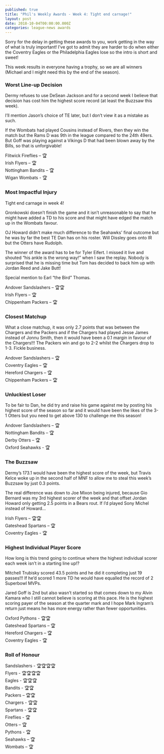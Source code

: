 ```yaml
---
published: true
title: "Phil's Weekly Awards - Week 4: Tight end carnage!"
layout: post
date: 2018-10-04T00:00:00.000Z
categories: league-news awards
---
```


Sorry for the delay in getting these awards to you, work getting in the way of what is truly important! I’ve got to admit they are harder to do when either the Coventry Eagles or the Philadelphia Eagles lose so the intro is short and sweet!

This week results in everyone having a trophy, so we are all winners (Michael and I might need this by the end of the season).

### Worst Line-up Decision  

Dermy refuses to use DeSean Jackson and for a second week I believe that decision has cost him the highest score record (at least the Buzzsaw this week).

I’ll mention Jason’s choice of TE later, but I don’t view it as a mistake as such.

If the Wombats had played Cousins instead of Rivers, then they win the match but the Rams D was 9th in the league compared to the 24th 49ers. But Goff was playing against a Vikings D that had been blown away by the Bills, so that is unforgivable! 

Flitwick Fireflies – 🏆  
Irish Flyers – 🏆  
Nottingham Bandits – 🏆  
Wigan Wombats - 🏆  

### Most Impactful Injury 

Tight end carnage in week 4! 

Gronkowski doesn’t finish the game and it isn’t unreasonable to say that he might have added a TD to his score and that might have edged the match up in the Wombats favour.

OJ Howard didn’t make much difference to the Seahawks' final outcome but he was by far the best TE Dan has on his roster. Will Dissley goes onto IR but the Otters have Rudolph. 

The winner of the award has to be for Tyler Eifert. I missed it live and shouted “his ankle is the wrong way!” when I saw the replay. Nobody is surprised that he is missing time but Tom has decided to back him up with Jordan Reed and Jake Butt!

Special mention to Earl “the Bird” Thomas.

Andover Sandslashers – 🏆🏆  
Irish Flyers – 🏆  
Chippenham Packers – 🏆  

### Closest Matchup 

What a close matchup, it was only 2.7 points that was between the Chargers and the Packers and if the Chargers had played Jesse James instead of Jonnu Smith, then it would have been a 0.1 margin in favour of the Chargers!!! The Packers win and go to 2-2 whilst the Chargers drop to 1-3. Fickle business.

Andover Sandslashers – 🏆  
Coventry Eagles – 🏆  
Hereford Chargers – 🏆  
Chippenham Packers – 🏆

### Unluckiest Loser 
To be fair to Dan, he did try and raise his game against me by posting his highest score of the season so far and it would have been the likes of the 3-1 Otters but you need to get above 130 to challenge me this season!

Andover Sandslashers – 🏆  
Nottingham Bandits – 🏆  
Derby Otters – 🏆  
Oxford Seahawks - 🏆  

### The Buzzsaw

Dermy’s 173.1 would have been the highest score of the week, but Travis Kelce woke up in the second half of MNF to allow me to steal this week’s Buzzsaw by just 0.3 points. 

The real difference was down to Joe Mixon being injured, because Gio Bernard was my 3rd highest scorer of the week and that offset Jordan Howard only getting 2.5 points in a Bears rout. If I’d played Sony Michel instead of Howard...

Irish Flyers – 🏆🏆  
Gateshead Spartans – 🏆  
Coventry Eagles - 🏆

### Highest Individual Player Score

How long is this trend going to continue where the highest individual scorer each week isn’t in a starting line up!?

Mitchell Trubisky scored 43.5 points and he did it completing just 19 passes!!! If he’d scored 1 more TD he would have equalled the record of 2 Superbowl MVPs.

Jared Goff is 2nd but also wasn’t started so that comes down to my Alvin Kamara who I still cannot believe is scoring at this pace. He is the highest scoring payer of the season at the quarter mark and I hope Mark Ingram’s return just means he has more energy rather than fewer opportunities.
 
Oxford Pythons - 🏆🏆  
Gateshead Spartans – 🏆  
Hereford Chargers – 🏆  
Coventry Eagles - 🏆 

### Roll of Honour

Sandslashers - 🏆🏆🏆🏆   
Flyers - 🏆🏆🏆🏆  
Eagles - 🏆🏆🏆  
Bandits - 🏆🏆  
Packers – 🏆🏆  
Chargers - 🏆🏆  
Spartans - 🏆🏆  
Fireflies - 🏆  
Otters – 🏆  
Pythons - 🏆  
Seahawks – 🏆  
Wombats – 🏆  